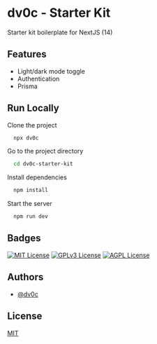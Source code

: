
# dv0c - Starter Kit

Starter kit boilerplate for NextJS (14)





## Features

- Light/dark mode toggle
- Authentication
- Prisma


## Run Locally

Clone the project

```bash
  npx dv0c
```

Go to the project directory

```bash
  cd dv0c-starter-kit
```

Install dependencies

```bash
  npm install
```

Start the server

```bash
  npm run dev
```


## Badges

[![MIT License](https://img.shields.io/badge/License-MIT-green.svg)](https://choosealicense.com/licenses/mit/)
[![GPLv3 License](https://img.shields.io/badge/License-GPL%20v3-yellow.svg)](https://opensource.org/licenses/)
[![AGPL License](https://img.shields.io/badge/license-AGPL-blue.svg)](http://www.gnu.org/licenses/agpl-3.0)


## Authors

- [@dv0c](https://www.github.com/dv0c)


## License

[MIT](https://choosealicense.com/licenses/mit/)

